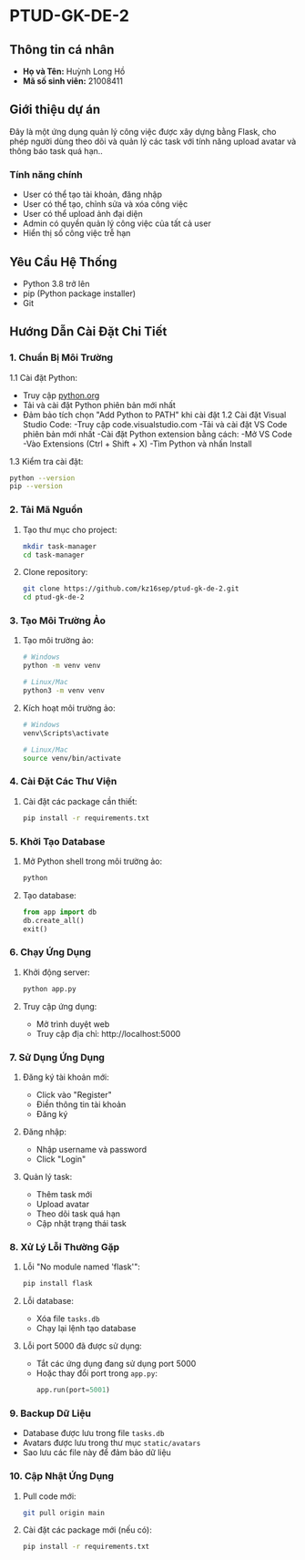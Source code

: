 # PTUD-GK-DE-2

## Thông tin cá nhân  
- **Họ và Tên:**  Huỳnh Long Hồ
- **Mã số sinh viên:** 21008411

## Giới thiệu dự án  
Đây là một ứng dụng quản lý công việc được xây dựng bằng Flask, cho phép người dùng theo dõi và quản lý các task với tính năng upload avatar và thông báo task quá hạn.. 

### Tính năng chính  
- User có thể tạo tài khoản, đăng nhập
- User có thể tạo, chỉnh sửa và xóa công việc  
- User có thể upload ảnh đại diện  
- Admin có quyền quản lý công việc của tất cả user  
- Hiển thị số công việc trễ hạn 

## Yêu Cầu Hệ Thống

- Python 3.8 trở lên
- pip (Python package installer)
- Git

## Hướng Dẫn Cài Đặt Chi Tiết

### 1. Chuẩn Bị Môi Trường

1.1 Cài đặt Python:
   - Truy cập [python.org](https://www.python.org/downloads/)
   - Tải và cài đặt Python phiên bản mới nhất
   - Đảm bảo tích chọn "Add Python to PATH" khi cài đặt
1.2 Cài đặt Visual Studio Code:
   -Truy cập code.visualstudio.com
   -Tải và cài đặt VS Code phiên bản mới nhất
   -Cài đặt Python extension bằng cách:
      -Mở VS Code
      -Vào Extensions (Ctrl + Shift + X)
      -Tìm Python và nhấn Install

1.3 Kiểm tra cài đặt:
   ```bash
   python --version
   pip --version
   ```

### 2. Tải Mã Nguồn

1. Tạo thư mục cho project:
   ```bash
   mkdir task-manager
   cd task-manager
   ```

2. Clone repository:
   ```bash
   git clone https://github.com/kz16sep/ptud-gk-de-2.git
   cd ptud-gk-de-2
   ```

### 3. Tạo Môi Trường Ảo

1. Tạo môi trường ảo:
   ```bash
   # Windows
   python -m venv venv
   
   # Linux/Mac
   python3 -m venv venv
   ```

2. Kích hoạt môi trường ảo:
   ```bash
   # Windows
   venv\Scripts\activate
   
   # Linux/Mac
   source venv/bin/activate
   ```

### 4. Cài Đặt Các Thư Viện

1. Cài đặt các package cần thiết:
   ```bash
   pip install -r requirements.txt
   ```

### 5. Khởi Tạo Database

1. Mở Python shell trong môi trường ảo:
   ```bash
   python
   ```

2. Tạo database:
   ```python
   from app import db
   db.create_all()
   exit()
   ```

### 6. Chạy Ứng Dụng

1. Khởi động server:
   ```bash
   python app.py
   ```

2. Truy cập ứng dụng:
   - Mở trình duyệt web
   - Truy cập địa chỉ: http://localhost:5000

### 7. Sử Dụng Ứng Dụng

1. Đăng ký tài khoản mới:
   - Click vào "Register"
   - Điền thông tin tài khoản
   - Đăng ký

2. Đăng nhập:
   - Nhập username và password
   - Click "Login"

3. Quản lý task:
   - Thêm task mới
   - Upload avatar
   - Theo dõi task quá hạn
   - Cập nhật trạng thái task

### 8. Xử Lý Lỗi Thường Gặp

1. Lỗi "No module named 'flask'":
   ```bash
   pip install flask
   ```

2. Lỗi database:
   - Xóa file `tasks.db`
   - Chạy lại lệnh tạo database

3. Lỗi port 5000 đã được sử dụng:
   - Tắt các ứng dụng đang sử dụng port 5000
   - Hoặc thay đổi port trong `app.py`:
     ```python
     app.run(port=5001)
     ```

### 9. Backup Dữ Liệu

- Database được lưu trong file `tasks.db`
- Avatars được lưu trong thư mục `static/avatars`
- Sao lưu các file này để đảm bảo dữ liệu

### 10. Cập Nhật Ứng Dụng

1. Pull code mới:
   ```bash
   git pull origin main
   ```

2. Cài đặt các package mới (nếu có):
   ```bash
   pip install -r requirements.txt
   ```


